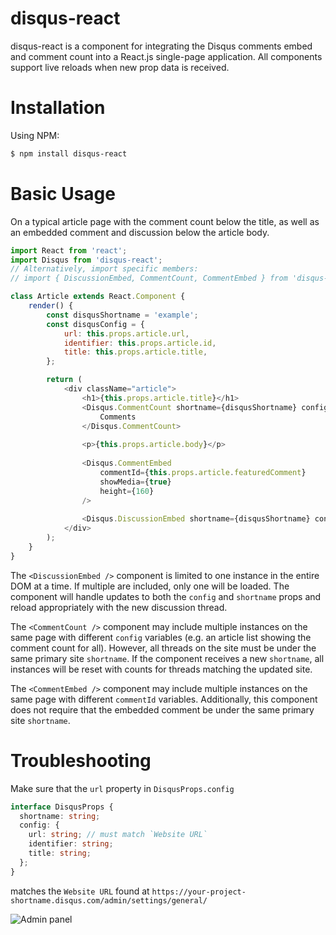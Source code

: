 # disqus-react

disqus-react is a component for integrating the Disqus comments embed and comment count into a React.js single-page application. All components support live reloads when new prop data is received.

Installation
============

Using NPM:

```bash
$ npm install disqus-react
```

Basic Usage
===========

On a typical article page with the comment count below the title, as well as an embedded comment and discussion below the article body.

```js
import React from 'react';
import Disqus from 'disqus-react';
// Alternatively, import specific members:
// import { DiscussionEmbed, CommentCount, CommentEmbed } from 'disqus-react';

class Article extends React.Component {
    render() {
        const disqusShortname = 'example';
        const disqusConfig = {
            url: this.props.article.url,
            identifier: this.props.article.id,
            title: this.props.article.title,
        };

        return (
            <div className="article">
                <h1>{this.props.article.title}</h1>
                <Disqus.CommentCount shortname={disqusShortname} config={disqusConfig}>
                    Comments
                </Disqus.CommentCount>
                
                <p>{this.props.article.body}</p>
                
                <Disqus.CommentEmbed 
                    commentId={this.props.article.featuredComment}
                    showMedia={true}
                    height={160}
                />
                
                <Disqus.DiscussionEmbed shortname={disqusShortname} config={disqusConfig} />
            </div>
        );
    }
}
```

The `<DiscussionEmbed />` component is limited to one instance in the entire DOM at a time. If multiple are included, only one will be loaded. The component will handle updates to both the `config` and `shortname` props and reload appropriately with the new discussion thread.  

The `<CommentCount />` component may include multiple instances on the same page with different `config` variables (e.g. an article list showing the comment count for all). However, all threads on the site must be under the same primary site `shortname`. If the component receives a new `shortname`, all instances will be reset with counts for threads matching the updated site.  

The `<CommentEmbed />` component may include multiple instances on the same page with different `commentId` variables. Additionally, this component does not require that the embedded comment be under the same primary site `shortname`.  

Troubleshooting
===========

Make sure that the `url` property in `DisqusProps.config` 

```ts
interface DisqusProps {
  shortname: string;
  config: {
    url: string; // must match `Website URL`
    identifier: string;
    title: string;
  };
}

```

matches the `Website URL` found at `https://your-project-shortname.disqus.com/admin/settings/general/`

![Admin panel](https://i.imgur.com/nTTdGWD.png)
